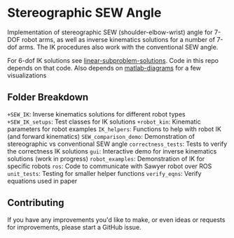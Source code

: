 # Stereographic SEW Angle

Implementation of stereographic SEW (shoulder-elbow-wrist) angle for 7-DOF robot arms, as well as inverse kinematics solutions for a number of 7-dof arms.
The IK procedures also work with the conventional SEW angle.

For 6-dof IK solutions see [linear-subproblem-solutions](https://github.com/rpiRobotics/linear-subproblem-solutions). Code in this repo depends on that code.
Also depends on [matlab-diagrams](https://github.com/aelias36/matlab-diagrams) for a few visualizations

## Folder Breakdown

`+SEW_IK`: Inverse kinematics solutions for different robot types
`+SEW_IK_setups`: Test classes for IK solutions
`+robot_kin`: Kinematic parameters for robot examples
`IK_helpers`: Functions to help with robot IK (and forward kinematics)
`SEW_comparison_demo`: Demonstration of stereographic vs conventional SEW angle
`correctness_tests`: Tests to verify the correctness IK solutions
`gui`: Interactive demo for inverse kinematics solutions (work in progress)
`robot_examples`: Demonstration of IK for specific robots
`ros`: Code to communicate with Sawyer robot over ROS
`unit_tests`: Testing for smaller helper functions
`verify_eqns`: Verify equations used in paper

## Contributing
If you have any improvements you'd like to make, or even ideas or requests for improvements, please start a GitHub issue.